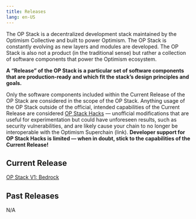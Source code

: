 ```yaml
---
title: Releases
lang: en-US
---
```


The OP Stack is a decentralized development stack maintained by the Optimism Collective and built to power Optimism. 
The OP Stack is constantly evolving as new layers and modules are developed. The OP Stack is also not a product (in the traditional sense) but rather a collection of software components that power the Optimism ecosystem.

**A “Release” of the OP Stack is a particular set of software components that are production-ready and which fit the stack’s design principles and goals.**

Only the software components included within the Current Release of the OP Stack are considered in the scope of the OP Stack. Anything usage of the OP Stack outside of the official, intended capabilities of the Current Release are considered [OP Stack Hacks](../build/hacks.md) — unofficial modifications that are useful for experimentation but could have unforeseen results, such as security vulnerabilities, and are likely cause your chain to no longer be interoperable with the Optimism Superchain (link). **Developer support for OP Stack Hacks is limited — when in doubt, stick to the capabilities of the Current Release!**

## Current Release

[OP Stack V1: Bedrock](./bedrock.md)

## Past Releases

N/A